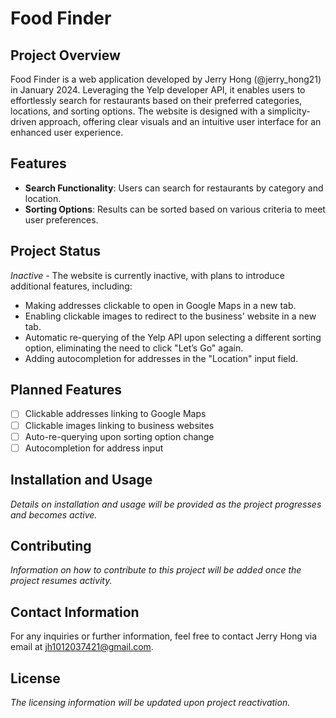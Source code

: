 # Food Finder

## Project Overview
Food Finder is a web application developed by Jerry Hong (@jerry_hong21) in January 2024. Leveraging the Yelp developer API, it enables users to effortlessly search for restaurants based on their preferred categories, locations, and sorting options. The website is designed with a simplicity-driven approach, offering clear visuals and an intuitive user interface for an enhanced user experience.

## Features
- **Search Functionality**: Users can search for restaurants by category and location.
- **Sorting Options**: Results can be sorted based on various criteria to meet user preferences.

## Project Status
*Inactive* - The website is currently inactive, with plans to introduce additional features, including:
- Making addresses clickable to open in Google Maps in a new tab.
- Enabling clickable images to redirect to the business' website in a new tab.
- Automatic re-querying of the Yelp API upon selecting a different sorting option, eliminating the need to click "Let’s Go" again.
- Adding autocompletion for addresses in the "Location" input field.

## Planned Features
- [ ] Clickable addresses linking to Google Maps
- [ ] Clickable images linking to business websites
- [ ] Auto-re-querying upon sorting option change
- [ ] Autocompletion for address input

## Installation and Usage
*Details on installation and usage will be provided as the project progresses and becomes active.*

## Contributing
*Information on how to contribute to this project will be added once the project resumes activity.*

## Contact Information
For any inquiries or further information, feel free to contact Jerry Hong via email at jh1012037421@gmail.com.

## License
*The licensing information will be updated upon project reactivation.*
